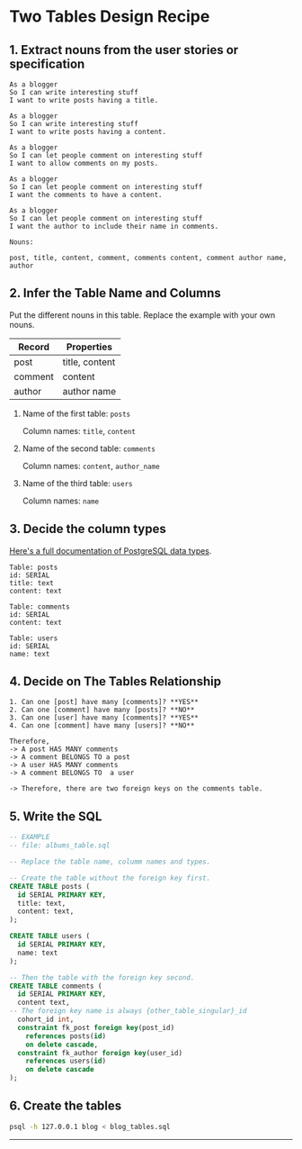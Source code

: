 # Two Tables Design Recipe

## 1. Extract nouns from the user stories or specification

```
As a blogger
So I can write interesting stuff
I want to write posts having a title.

As a blogger
So I can write interesting stuff
I want to write posts having a content.

As a blogger
So I can let people comment on interesting stuff
I want to allow comments on my posts.

As a blogger
So I can let people comment on interesting stuff
I want the comments to have a content.

As a blogger
So I can let people comment on interesting stuff
I want the author to include their name in comments.
```

```
Nouns:

post, title, content, comment, comments content, comment author name, author
```

## 2. Infer the Table Name and Columns

Put the different nouns in this table. Replace the example with your own nouns.

| Record                | Properties          |
| --------------------- | ------------------  |
| post                  | title, content
| comment               | content
| author                | author name 

1. Name of the first table: `posts` 

    Column names: `title`, `content`

2. Name of the second table: `comments` 

    Column names: `content`, `author_name`

3. Name of the third table: `users` 

    Column names: `name`

## 3. Decide the column types

[Here's a full documentation of PostgreSQL data types](https://www.postgresql.org/docs/current/datatype.html).

```
Table: posts
id: SERIAL
title: text
content: text

Table: comments
id: SERIAL
content: text

Table: users
id: SERIAL
name: text
```

## 4. Decide on The Tables Relationship

```
1. Can one [post] have many [comments]? **YES**
2. Can one [comment] have many [posts]? **NO**
3. Can one [user] have many [comments]? **YES**
4. Can one [comment] have many [users]? **NO**

Therefore,
-> A post HAS MANY comments
-> A comment BELONGS TO a post
-> A user HAS MANY comments
-> A comment BELONGS TO  a user

-> Therefore, there are two foreign keys on the comments table.
```

## 5. Write the SQL

```sql
-- EXAMPLE
-- file: albums_table.sql

-- Replace the table name, columm names and types.

-- Create the table without the foreign key first.
CREATE TABLE posts (
  id SERIAL PRIMARY KEY,
  title: text,
  content: text,
);

CREATE TABLE users (
  id SERIAL PRIMARY KEY,
  name: text
);

-- Then the table with the foreign key second.
CREATE TABLE comments (
  id SERIAL PRIMARY KEY,
  content text,
-- The foreign key name is always {other_table_singular}_id
  cohort_id int,
  constraint fk_post foreign key(post_id)
    references posts(id)
    on delete cascade,
  constraint fk_author foreign key(user_id)
    references users(id)
    on delete cascade
);

```

## 6. Create the tables

```bash
psql -h 127.0.0.1 blog < blog_tables.sql
```

---
